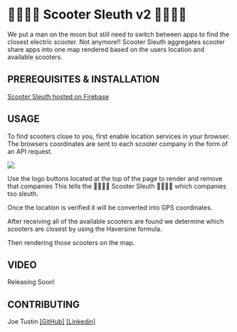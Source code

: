 # 🛴🕵🏻‍♂️ Scooter Sleuth v2 🛴🕵🏻‍♀️

We put a man on the moon but still need to switch between apps to find the closest electric scooter.  Not anymore!!
Scooter Sleuth aggregates scooter share apps into one map rendered based on the users location and available scooters.


## PREREQUISITES & INSTALLATION

[Scooter Sleuth hosted on Firebase](https://scootersleuth.firebaseapp.com/ " 🛴🕵🏻‍♂️ Scooter Sleuth v2 🛴🕵🏻‍♀️")

## USAGE
To find scooters close to you, first enable location services in your browser.  The browsers coordinates are sent to each scooter company in the form of an API request. 

![](https://i.imgur.com/XpsAwdC.gifv)

Use the logo buttons located at the top of the page to render and remove that companies This tells the  🛴🕵🏻‍♂️ Scooter Sleuth 🛴🕵🏻‍♀️  which companies too sleuth.  

Once the location is verified it will be converted into GPS coordinates.  

After receiving all of the available scooters are found we determine which scooters are closest by using the Haversine formula.

Then rendering those scooters on the map.

## VIDEO 

Releasing Soon!

## CONTRIBUTING

Joe Tustin [[GitHub]](https://github.com/drbarq) [[Linkedin]](https://www.linkedin.com/in/joetustin/)

